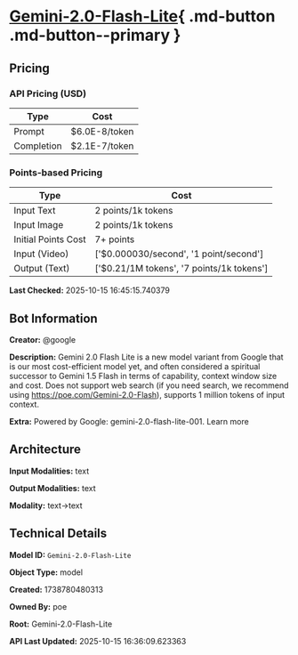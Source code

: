 # [Gemini-2.0-Flash-Lite](https://poe.com/Gemini-2.0-Flash-Lite){ .md-button .md-button--primary }

## Pricing

### API Pricing (USD)

| Type | Cost |
|------|------|
| Prompt | $6.0E-8/token |
| Completion | $2.1E-7/token |

### Points-based Pricing

| Type | Cost |
|------|------|
| Input Text | 2 points/1k tokens |
| Input Image | 2 points/1k tokens |
| Initial Points Cost | 7+ points |
| Input (Video) | ['$0.000030/second', '1 point/second'] |
| Output (Text) | ['$0.21/1M tokens', '7 points/1k tokens'] |

**Last Checked:** 2025-10-15 16:45:15.740379


## Bot Information

**Creator:** @google

**Description:** Gemini 2.0 Flash Lite is a new model variant from Google that is our most cost-efficient model yet, and often considered a spiritual successor to Gemini 1.5 Flash in terms of capability, context window size and cost. Does not support web search (if you need search, we recommend using https://poe.com/Gemini-2.0-Flash), supports 1 million tokens of input context.

**Extra:** Powered by Google: gemini-2.0-flash-lite-001. Learn more


## Architecture

**Input Modalities:** text

**Output Modalities:** text

**Modality:** text->text


## Technical Details

**Model ID:** `Gemini-2.0-Flash-Lite`

**Object Type:** model

**Created:** 1738780480313

**Owned By:** poe

**Root:** Gemini-2.0-Flash-Lite

**API Last Updated:** 2025-10-15 16:36:09.623363

